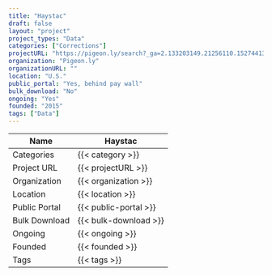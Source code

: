 ```yaml
---
title: "Haystac"
draft: false
layout: "project"
project_types: "Data"
categories: ["Corrections"]
projectURL: "https://pigeon.ly/search?_ga=2.133203149.21256110.1527441308-1979766512.1527441308"
organization: "Pigeon.ly"
organizationURL: ""
location: "U.S."
public_portal: "Yes, behind pay wall"
bulk_download: "No"
ongoing: "Yes"
founded: "2015"
tags: ["Data"]
---
```



Name                    |  Haystac    
------------------------|----
Categories              | {{< category >}} 
Project URL             | {{< projectURL >}} 
Organization            | {{< organization >}} 
Location                | {{< location >}} 
Public Portal           | {{< public-portal >}} 
Bulk Download           | {{< bulk-download >}} 
Ongoing                 | {{< ongoing >}} 
Founded                 | {{< founded >}} 
Tags                    | {{< tags >}} 
